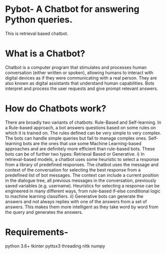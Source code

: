 # Pybot- A Chatbot for answering Python queries.
This is retrieval based chatbot.

# What is a Chatbot?
Chatbot is a computer program that stimulates and processes human conversation (either written or spoken), allowing humans to interact with digital devices as if they were communicating with a real person. They are also known as digital assistants that understand human capabilities. Bots interpret and process the user requests and give prompt relevant answers. 

# How do Chatbots work?
There are broadly two variants of chatbots: Rule-Based and Self-learning.
In a Rule-based approach, a bot answers questions based on some rules on which it is trained on. The rules defined can be very simple to very complex. The bots can handle simple queries but fail to manage complex ones.
Self-learning bots are the ones that use some Machine Learning-based approaches and are definitely more efficient than rule-based bots. These bots can be of further two types: Retrieval Based or Generative.
i) In retrieval-based models, a chatbot uses some heuristic to select a response from a library of predefined responses. The chatbot uses the message and context of the conversation for selecting the best response from a predefined list of bot messages. The context can include a current position in the dialogue tree, all previous messages in the conversation, previously saved variables (e.g. username). Heuristics for selecting a response can be engineered in many different ways, from rule-based if-else conditional logic to machine learning classifiers.
ii) Generative bots can generate the answers and not always replies with one of the answers from a set of answers. This makes them more intelligent as they take word by word from the query and generates the answers.

# Requirements-
python 3.6+
tkinter
pyttsx3
threading
nltk
numpy
